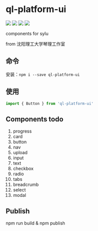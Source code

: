 # ql-platform-ui
![](https://img.shields.io/bundlephobia/min/ql-platform-ui.svg?style=flat)
![](https://img.shields.io/npm/dw/ql-platform-ui.svg?style=flat)
![](https://img.shields.io/npm/l/ql-platform-ui.svg?style=flat)
![](https://img.shields.io/npm/v/ql-platform-ui.svg?style=flat)

components for sylu

from 沈阳理工大学琴理工作室


## 命令

安装：`npm i --save ql-platform-ui`

## 使用

``` javascript
import { Button } from 'ql-platform-ui'

```
## Components todo

1. progress
2. card
3. button
4. nav
5. upload
6. input
7. text
8. checkbox
9. radio
10. tabs
11. breadcrumb
12. select
13. modal

## Publish

npm run build & npm publish
